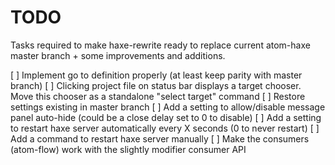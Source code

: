# TODO

Tasks required to make haxe-rewrite ready to replace current atom-haxe master branch + some improvements and additions.

[ ] Implement go to definition properly (at least keep parity with master branch)
[ ] Clicking project file on status bar displays a target chooser. Move this chooser as a standalone "select target" command
[ ] Restore settings existing in master branch
[ ] Add a setting to allow/disable message panel auto-hide (could be a close delay set to 0 to disable)
[ ] Add a setting to restart haxe server automatically every X seconds (0 to never restart)
[ ] Add a command to restart haxe server manually
[ ] Make the consumers (atom-flow) work with the slightly modifier consumer API
